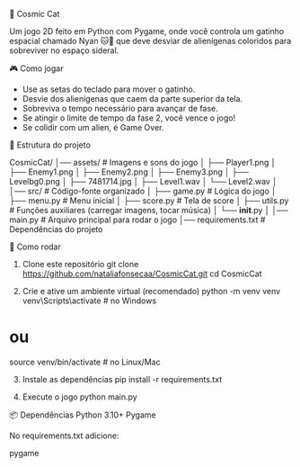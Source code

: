 🌌 Cosmic Cat

Um jogo 2D feito em Python com Pygame, onde você controla um gatinho espacial chamado Nyan 🐱🚀 que deve desviar de alienígenas coloridos para sobreviver no espaço sideral.

🎮 Como jogar
- Use as setas do teclado para mover o gatinho.
- Desvie dos alienígenas que caem da parte superior da tela.
- Sobreviva o tempo necessário para avançar de fase.
- Se atingir o limite de tempo da fase 2, você vence o jogo!
- Se colidir com um alien, é Game Over.

📂 Estrutura do projeto

CosmicCat/
│── assets/            # Imagens e sons do jogo
│   ├── Player1.png
│   ├── Enemy1.png
│   ├── Enemy2.png
│   ├── Enemy3.png
│   ├── Levelbg0.png
│   ├── 7481714.jpg
│   ├── Level1.wav
│   └── Level2.wav
│
│── src/                 # Código-fonte organizado
│   ├── game.py          # Lógica do jogo
│   ├── menu.py          # Menu inicial
│   ├── score.py         # Tela de score
│   ├── utils.py         # Funções auxiliares (carregar imagens, tocar música)
│   └── __init__.py
│
│── main.py              # Arquivo principal para rodar o jogo
│── requirements.txt     # Dependências do projeto

🚀 Como rodar
1. Clone este repositório
git clone https://github.com/nataliafonsecaa/CosmicCat.git
cd CosmicCat

2. Crie e ative um ambiente virtual (recomendado)
python -m venv venv
venv\Scripts\activate   # no Windows
# ou
source venv/bin/activate  # no Linux/Mac

3. Instale as dependências
pip install -r requirements.txt

4. Execute o jogo
python main.py

📦 Dependências
Python 3.10+
Pygame

No requirements.txt adicione:

pygame
